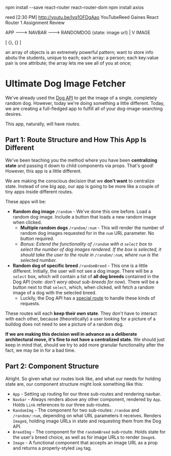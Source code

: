 npm install --save react-router react-router-dom
npm install axios

reed [2:30 PM]
http://youtu.be/lvq1OFDgAao
YouTubeReed Gaines
React Router 1 Assignment Review

APP --->  NAVBAR
    --->  RANDOMDOG
                  (state: image url)
              |
              V
            IMAGE     

[
  {}, {}
]

an array of objects is an extremely powerful pattern; want to store info abotu the students, unique to each;
each array: a person;
each key:value pair is one attribute;
the array lets me see all of you at once;

# Ultimate Dog Image Fetcher

We've already used the [Dog API](https://dog.ceo/dog-api/) to get the image of a single, completely random dog. However, today we're doing something a little different. Today, we are creating a full-fledged app to fulfill all of your dog-image-searching desires.

This app, naturally, will have _routes_.

## Part 1: Route Structure and How This App Is Different

We've been teaching you the method where you have been **centralizing state** and passing it down to child components via props. That's good! However, this app is a little different.

We are making the conscious decision that we **don't want** to centralize state. Instead of one big app, our app is going to be more like a couple of tiny apps inside different routes.

These apps will be:

- **Random dog image** `/random` - We've done this one before. Load a random dog image. Include a button that loads a new random image when clicked.
  - **Multiple random dogs** `/random/:num` - This will render the number of random dog images requested for in the `num` URL parameter. No button required.
  - _Bonus: Extend the functionality of `/random` with a `select` box to select the number of dog images rendered. If the box is selected, it should take the user to the route in `/random/:num`, where `num` is the selected number._
- **Random dog of specific breed** `/randomBreed` - This one is a little different. Initially, the user will not see a dog image. There will be a `select` box, which will contain a list of **all dog breeds** contained in the Dog API (_note: don't wory about sub-breeds for now_). There will be a button next to that `select`, which, when clicked, will fetch a random image of a dog with the selected breed.
  - Luckily, the Dog API has a [special route](https://dog.ceo/dog-api/documentation/breed) to handle these kinds of requests.

These routes will each **keep their own state**. They don't have to interact with each other, because (theoretically) a user looking for a picture of a bulldog does not need to see a picture of a random dog.

**If we are making this decision well in advance as a deliberate architectural move, it's fine to not have a centralized state.** We should just keep in mind that, should we try to add more granular functionality after the fact, we may be in for a bad time.

## Part 2: Component Structure

Alright. So given what our routes look like, and what our needs for holding state are, our component structure might look something like this:

- `App` - Setting up routing for our three sub-routes and rendering navbar.
- `Navbar` - Always renders above any other component, rendered by `App`. Holds `Link` references to our three sub-routes.
- `RandomImg` - The component for two sub-routes: `/random` and `/random/:num`, depending on what URL parameters it receives. Renders `Image`s, holding image URLs in state and requesting them from the Dog API.
- `BreedImg` - The component for the `randomBreed` sub-route. Holds state for the user's breed choice, as well as for image URLs to render `Image`s.
- `Image` - A functional component that accepts an image URL as a prop and returns a properly-styled `img` tag.
